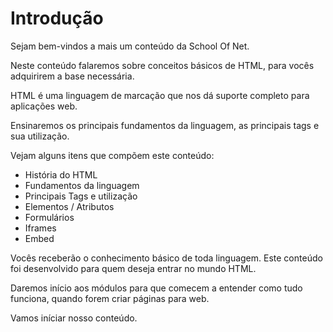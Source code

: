 # Introdução

Sejam bem-vindos a mais um conteúdo da School Of Net.

Neste conteúdo falaremos sobre conceitos básicos de HTML, para vocês adquirirem a base necessária.

HTML é uma linguagem de marcação que nos dá suporte completo para aplicações web.

Ensinaremos os principais fundamentos da linguagem, as principais tags e sua utilização.

Vejam alguns itens que compõem este conteúdo:

* História do HTML
* Fundamentos da linguagem
* Principais Tags e utilização
* Elementos / Atributos
* Formulários
* Iframes
* Embed

Vocês receberão o conhecimento básico de toda linguagem. Este conteúdo foi desenvolvido para quem deseja entrar no mundo HTML.

Daremos início aos módulos para que comecem a entender como tudo funciona, quando forem  criar páginas para web.

Vamos iníciar nosso conteúdo.